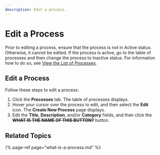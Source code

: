 ```yaml
---
description: Edit a process.
---
```


# Edit a Process

Prior to editing a process, ensure that the process is not in Active status. Otherwise, it cannot be edited. If the process is active, go to the table of processes and then change the process to Inactive status. For information how to do so, see [View the List of Processes](view-the-list-of-processes/).

## Edit a Process

Follow these steps to edit a process:

1. Click the **Processes** tab. The table of processes displays.
2. Hover your cursor over the process to edit, and then select the **Edit** icon. The **Create New Process** page displays.
3. Edit the **Title**, **Description**, and/or **Category** fields, and then click the ~~**WHAT IS THE NAME OF THIS BUTTON?**~~ button.

## Related Topics

{% page-ref page="what-is-a-process.md" %}

